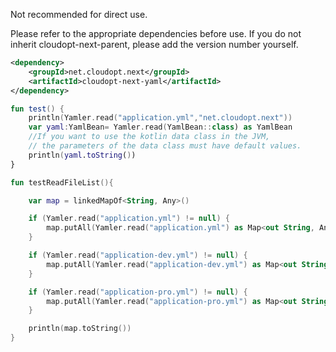 ﻿Not recommended for direct use.Please refer to the appropriate dependencies before use. If you do not inherit cloudopt-next-parent, please add the version number yourself.````xml<dependency>    <groupId>net.cloudopt.next</groupId>    <artifactId>cloudopt-next-yaml</artifactId></dependency>````````kotlinfun test() {    println(Yamler.read("application.yml","net.cloudopt.next"))    var yaml:YamlBean= Yamler.read(YamlBean::class) as YamlBean    //If you want to use the kotlin data class in the JVM,    // the parameters of the data class must have default values.    println(yaml.toString())}fun testReadFileList(){    var map = linkedMapOf<String, Any>()    if (Yamler.read("application.yml") != null) {        map.putAll(Yamler.read("application.yml") as Map<out String, Any>)    }    if (Yamler.read("application-dev.yml") != null) {        map.putAll(Yamler.read("application-dev.yml") as Map<out String, Any>)    }    if (Yamler.read("application-pro.yml") != null) {        map.putAll(Yamler.read("application-pro.yml") as Map<out String, Any>)    }    println(map.toString())}````